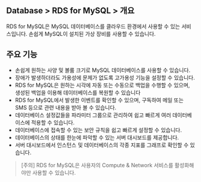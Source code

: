 ## Database > RDS for MySQL > 개요

RDS for MySQL은 MySQL 데이터베이스를 클라우드 환경에서 사용할 수 있는 서비스입니다. 손쉽게 MySQL이 설치된 가상 장비를 사용할 수 있습니다. 

## 주요 기능

* 손쉽게 원하는 사양 및 볼륨 크기로 MySQL 데이터베이스를 사용할 수 있습니다.
* 장애가 발생하더라도 가용성에 문제가 없도록 고가용성 기능을 설정할 수 있습니다.
* RDS for MySQL은 원하는 시각에 자동 또는 수동으로 백업을 수행할 수 있으며, 생성된 백업을 이용해 데이터베이스를 복원할 수 있습니다
* RDS for MySQL에서 발생한 이벤트를 확인할 수 있으며, 구독하여 메일 또는 SMS 등으로 관련 내용을 받아 볼 수 있습니다.
* 데이터베이스 설정값들을 파라미터 그룹으로 관리하여 쉽고 빠르게 여러 데이터베이스에 적용할 수 있습니다.
* 데이터베이스에 접속할 수 있는 보안 규칙을 쉽고 빠르게 설정할 수 있습니다.
* 데이터베이스의 상태를 한눈에 파악할 수 있는 서버 대시보드를 제공합니다.
* 서버 대시보드에서 인스턴스 및 데이터베이스의 각종 지표를 그래프로 확인할 수 있습니다.

> [주의]
> RDS for MySQL은 사용자의 Compute & Network 서비스를 활성화해야만 사용할 수 있습니다.